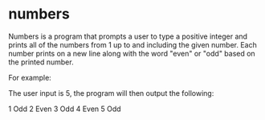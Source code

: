 # numbers

Numbers is a program that prompts a user to type a positive integer and prints all of the numbers from 1 up to and including the given number. Each number prints on a new line along with the word "even" or "odd" based on the printed number. 

For example:

The user input is 5, the program will then output the following:

  1 Odd
  2 Even
  3 Odd
  4 Even
  5 Odd
